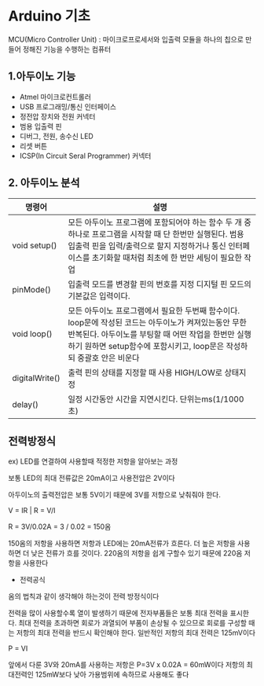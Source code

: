 # Arduino 기초 

MCU(Micro Controller Unit) : 마이크로프로세서와 입출력 모듈을 하나의 칩으로 만들어 정해진 기능을 수행하는 컴퓨터 

## 1.아두이노 기능

- Atmel 마이크로컨트롤러
- USB 프로그래밍/통신 인터페이스
- 정전압 장치와 전원 커넥터
- 범용 입출력 핀
- 디버그, 전원, 송수신 LED
- 리셋 버튼
- ICSP(In Circuit Seral Programmer) 커넥터


## 2. 아두이노 분석

| 명령어         | 설명                                                         |
| -------------- | ------------------------------------------------------------ |
| void setup()   | 모든 아두이노 프로그램에 포함되어야 하는 함수 두 개 중 하나로 프로그램을 시작할 때 단 한번만 실행된다. 범용 입출력 핀을 입력/출력으로 할지 지정하거나 통신 인터페이스를 초기화할 때처럼 최초에 한 번만 세팅이 필요한 작업 |
| pinMode()      | 입출력 모드를 변경할 핀의 번호를 지정 디지털 핀 모드의 기본값은 입력이다. |
| void loop()    | 모든 아두이노 프로그램에서 필요한 두번째 함수이다. loop문에 작성된 코드는 아두이노가 켜져있는동안 무한 반복된다. 아두이노를 부팅할 때 어떤 작업을 한번만 실행하기 원하면 setup함수에 포함시키고, loop문은 작성하되 중괄호 안은 비운다 |
| digitalWrite() | 출력 핀의 상태를 지정할 때 사용 HIGH/LOW로 상태지정          |
| delay()        | 일정 시간동안 시간을 지연시킨다. 단위는ms(1/1000초)          |



## 전력방정식

ex) LED를 연결하여 사용할때 적정한 저항을 알아보는 과정

보통 LED의 최대 전류값은 20mA이고 사용전압은 2V이다 

아두이노의 출력전압은 보통 5V이기 때문에 3V를 저항으로 낮춰줘야 한다. 

V = IR    |   R = V/I

R = 3V/0.02A = 3 / 0.02 = 150옴

150옴의 저항을 사용하면 저항과 LED에는 20mA전류가 흐른다. 더 높은 저항을 사용하면 더 낮은 전류가 흐를 것이다. 220옴의 저항을 쉽게 구할수 있기 때문에 220옴 저항을 사용한다



-  전력공식

옴의 법칙과 같이 생각해야 하는것이 전력 방정식이다

전력을 많이 사용할수록 열이 발생하기 때문에 전자부품들은 보통 최대 전력을 표시한다. 최대 전력을 초과하면 회로가 과열되어 부품이 손상될 수 있으므로 회로를 구성할 때는 저항의 최대 전력을 반드시 확인해야 한다. 일반적인 저항의 최대 전력은 125mV이다 

P = VI

앞에서 다룬 3V와 20mA를 사용하는 저항은 P=3V x 0.02A = 60mW이다 저항의 최대전력인 125mW보다 낮아 가용범위에 속하므로 사용해도 좋다 